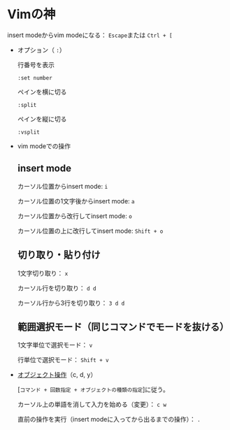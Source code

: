 # Vimの神

insert modeからvim modeになる： `Escape`または `Ctrl + [`

- オプション（ `:`）

    行番号を表示

    `:set number`

    ペインを横に切る

    `:split`

    ペインを縦に切る

    `:vsplit`

- vim modeでの操作

    ## insert mode

    カーソル位置からinsert mode: `i`

    カーソル位置の1文字後からinsert mode: `a`

    カーソル位置から改行してinsert mode: `o`

    カーソル位置の上に改行してinsert mode: `Shift + o`

    ## 切り取り・貼り付け

    1文字切り取り： `x`

    カーソル行を切り取り： `d d`

    カーソル行から3行を切り取り： `3 d d` 

    ## 範囲選択モード（同じコマンドでモードを抜ける）

    1文字単位で選択モード： `v`

    行単位で選択モード： `Shift + v`

- [オブジェクト操作](https://qiita.com/kasei-san/items/143af11bb2559cf0e540)（c, d, y）

    [`コマンド + 回数指定 + オブジェクトの種類の指定`]に従う。

    カーソル上の単語を消して入力を始める（変更）： `c w`

    直前の操作を実行（insert modeに入ってから出るまでの操作）： `.`